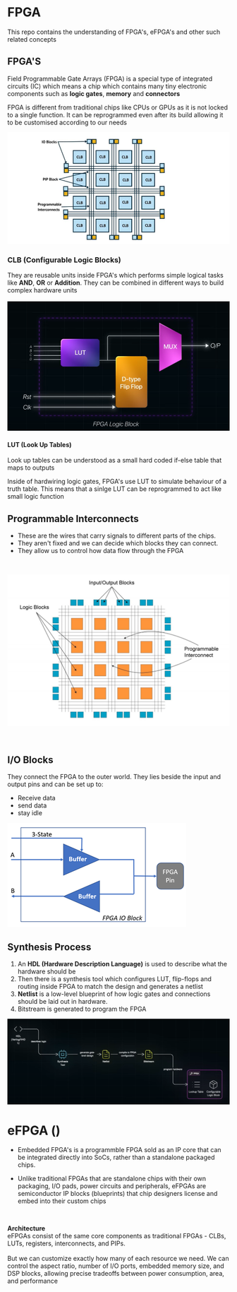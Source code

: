 # FPGA

This repo contains the understanding of FPGA's, eFPGA's and other such related concepts

## FPGA'S
Field Programmable Gate Arrays (FPGA) is a special type of integrated circuits (IC) which means a chip which contains many tiny electronic components such as **logic gates**, **memory** and **connectors**

FPGA is different from traditional chips like CPUs or GPUs as it is not locked to a single function. It can be reprogrammed even after its build allowing it to be customised according to our needs

<img src="fpga_diagram.jpg">
<br>

### CLB (Configurable Logic Blocks)
They are reusable units inside FPGA's which performs simple logical tasks like **AND**, **OR** or **Addition**. They can be combined in different ways to build complex hardware units
<br>
<br>
![alt text](image.png)

#### LUT (Look Up Tables)
Look up tables can be understood as a small hard coded if-else table that maps to outputs

Inside of hardwiring logic gates, FPGA's use LUT to simulate behaviour of a truth table. This means that a sinlge LUT can be reprogrammed to act like small logic function

## Programmable Interconnects
- These are the wires that carry signals to different parts of the chips. 
- They aren't fixed and we can decide which blocks they can connect.
- They allow us to control how data flow through the FPGA
<br>

![alt text](image-4.png)

<br>

## I/O Blocks
They connect the FPGA to the outer world. They lies beside the input and output pins and can be set up to:
- Receive data
- send data
- stay idle

![alt text](image-1.png)

## Synthesis Process

1. An **HDL (Hardware Description Language)** is used to describe what the hardware should be
2. Then there is a synthesis tool which configures LUT, flip-flops and routing inside FPGA to match the design and generates a netlist
3. **Netlist** is a low-level blueprint of how logic gates and connections should be laid out in hardware.
4. Bitstream is generated to program the FPGA

![alt text](image-2.png)


# eFPGA ()
- Embedded FPGA's is a programmble FPGA sold as an IP core that can be integrated directly into SoCs, rather than a standalone packaged chips.

- Unlike traditional FPGAs that are standalone chips with their own packaging, I/O pads, power circuits and peripherals, eFPGAs are semiconductor IP blocks (blueprints) that chip designers license and embed into their custom chips

<br>

**Architecture** <br>
eFPGAs consist of the same core components as traditional FPGAs - CLBs, LUTs, registers, interconnects, and PIPs. <br><br>
But we can customize exactly how many of each resource we need. We can control the aspect ratio, number of I/O ports, embedded memory size, and DSP blocks, allowing precise tradeoffs between power consumption, area, and performance